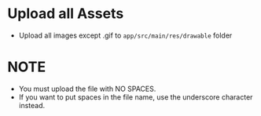 # Upload all Assets
- Upload all images except .gif to <code>app/src/main/res/drawable</code> folder

# NOTE
- You must upload the file with NO SPACES. 
- If you want to put spaces in the file name, use the underscore character instead.
